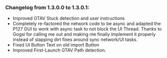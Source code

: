 ### Changelog from 1.3.0.0 to 1.3.0.1:


* Improved GTAV Stuck detection and user instructions
* Completely re-factored the network code to be async and adapted the P127 GUI to work with async task to not block the UI Thread. Thanks to Gogsi for calling me out and making me finally implement it properly instead of slapping dirt fixes around sync network/UI tasks.
* Fixed UI Button Text on old import Button
* Improved First-Launch GTAV Path detection.

